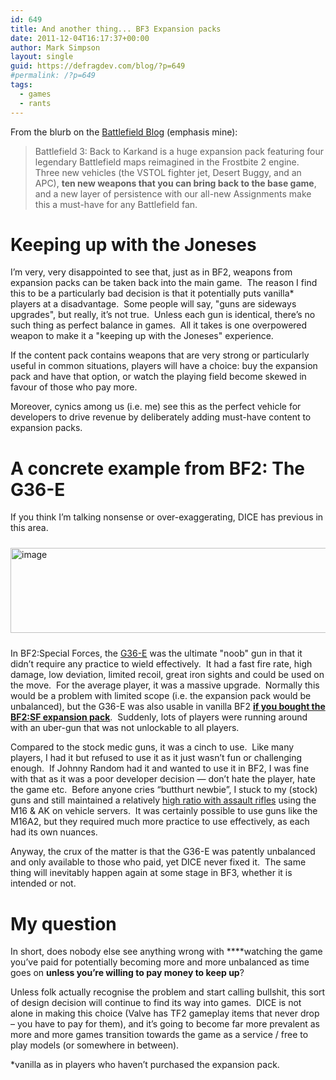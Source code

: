 ```yaml
---
id: 649
title: And another thing... BF3 Expansion packs
date: 2011-12-04T16:17:37+00:00
author: Mark Simpson
layout: single
guid: https://defragdev.com/blog/?p=649
#permalink: /?p=649
tags:
  - games
  - rants
---
```

From the blurb on the [Battlefield Blog](http://blogs.battlefield.ea.com/battlefield_bad_company/archive/2011/12/01/back-to-karkand-launches-for-the-playstation-3-on-tuesday.aspx) (emphasis mine): 

> Battlefield 3: Back to Karkand is a huge expansion pack featuring four legendary Battlefield maps reimagined in the Frostbite 2 engine. Three new vehicles (the VSTOL fighter jet, Desert Buggy, and an APC), **ten new weapons that you can bring back to the base game**, and a new layer of persistence with our all-new Assignments make this a must-have for any Battlefield fan.

# Keeping up with the Joneses

I’m very, very disappointed to see that, just as in BF2, weapons from expansion packs can be taken back into the main game.&#160; The reason I find this to be a particularly bad decision is that it potentially puts vanilla* players at a disadvantage.&#160; Some people will say, "guns are sideways upgrades", but really, it&#8217;s not true.&#160; Unless each gun is identical, there&#8217;s no such thing as perfect balance in games.&#160; All it takes is one overpowered weapon to make it a "keeping up with the Joneses" experience.&#160; 

If the content pack contains weapons that are very strong or particularly useful in common situations, players will have a choice: buy the expansion pack and have that option, or watch the playing field become skewed in favour of those who pay more. 

Moreover, cynics among us (i.e. me) see this as the perfect vehicle for developers to drive revenue by deliberately adding must-have content to expansion packs.

<!--more-->

# A concrete example from BF2: The G36-E

If you think I&#8217;m talking nonsense or over-exaggerating, DICE has previous in this area.&#160; 

[<img style="margin: 10px 0px; display: inline" title="image" alt="image" src="https://defragdev.com/blog/images/2011/12/image_thumb1.png" width="515" height="136" />](https://defragdev.com/blog/images/2011/12/image1.png)

In BF2:Special Forces, the [G36-E](http://battlefield.wikia.com/wiki/G36E) was the ultimate "noob" gun in that it didn&#8217;t require any practice to wield effectively.&#160; It had a fast fire rate, high damage, low deviation, limited recoil, great iron sights and could be used on the move.&#160; For the average player, it was a massive upgrade.&#160; Normally this would be a problem with limited scope (i.e. the expansion pack would be unbalanced), but the G36-E was also usable in vanilla BF2 **[if you bought the BF2:SF expansion pack](http://answers.yahoo.com/question/index?qid=20091011111139AAsqICe)**.&#160; Suddenly, lots of players were running around with an uber-gun that was not unlockable to all players.

Compared to the stock medic guns, it was a cinch to use.&#160; Like many players, I had it but refused to use it as it just wasn’t fun or challenging enough.&#160; If Johnny Random had it and wanted to use it in BF2, I was fine with that as it was a poor developer decision &#8212; don’t hate the player, hate the game etc.&#160; Before anyone cries “butthurt newbie”, I stuck to my (stock) guns and still maintained a relatively [high ratio with assault rifles](http://bf2s.com/player/46934876/) using the M16 & AK on vehicle servers.&#160; It was certainly possible to use guns like the M16A2, but they required much more practice to use effectively, as each had its own nuances.

Anyway, the crux of the matter is that the G36-E was patently unbalanced and only available to those who paid, yet DICE never fixed it.&#160; The same thing will inevitably happen again at some stage in BF3, whether it is intended or not.

# My question

In short, does nobody else see anything wrong with ****watching the game you’ve paid for potentially becoming more and more unbalanced as time goes on **unless you’re willing to pay money to keep up**?&#160; 

Unless folk actually recognise the problem and start calling bullshit, this sort of design decision will continue to find its way into games.&#160; DICE is not alone in making this choice (Valve has TF2 gameplay items that never drop – you have to pay for them), and it’s going to become far more prevalent as more and more games transition towards the game as a service / free to play models (or somewhere in between).

*vanilla as in players who haven’t purchased the expansion pack.